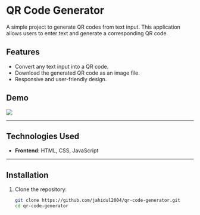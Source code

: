 # QR Code Generator

A simple project to generate QR codes from text input. This application allows users to enter text and generate a corresponding QR code.

## Features

- Convert any text input into a QR code.
- Download the generated QR code as an image file.
- Responsive and user-friendly design.

## Demo

<img src="https://i.ibb.co.com/sHMmW5n/Screenshot-2024-12-09-130344.png">

---

## Technologies Used

- **Frontend**: HTML, CSS, JavaScript

---

## Installation

1. Clone the repository:
   ```bash
   git clone https://github.com/jahidul2004/qr-code-generator.git
   cd qr-code-generator
